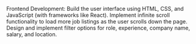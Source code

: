 Frontend Development:
Build the user interface using HTML, CSS, and JavaScript (with frameworks like React).
Implement infinite scroll functionality to load more job listings as the user scrolls down the page.
Design and implement filter options for role, experience, company name, salary, and location.
